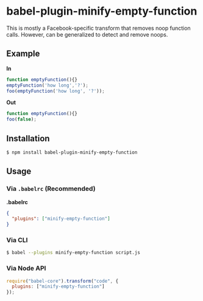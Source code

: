# babel-plugin-minify-empty-function

This is mostly a Facebook-specific transform that removes noop function calls. However, can be generalized to detect and remove noops.

## Example

**In**

```javascript
function emptyFunction(){}
emptyFunction('how long','?');
foo(emptyFunction('how long', '?'));
```

**Out**

```javascript
function emptyFunction(){}
foo(false);
```

## Installation

```sh
$ npm install babel-plugin-minify-empty-function
```

## Usage

### Via `.babelrc` (Recommended)

**.babelrc**

```json
{
  "plugins": ["minify-empty-function"]
}
```

### Via CLI

```sh
$ babel --plugins minify-empty-function script.js
```

### Via Node API

```javascript
require("babel-core").transform("code", {
  plugins: ["minify-empty-function"]
});
```
